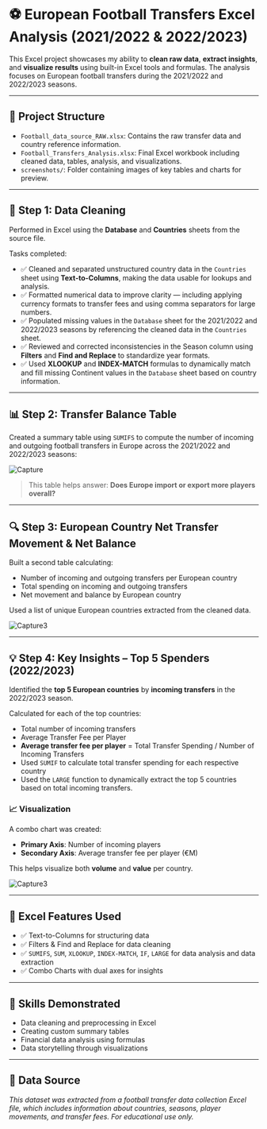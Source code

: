 # ⚽ European Football Transfers Excel Analysis (2021/2022 & 2022/2023)

This Excel project showcases my ability to **clean raw data**, **extract insights**, and **visualize results** using built-in Excel tools and formulas. The analysis focuses on European football transfers during the 2021/2022 and 2022/2023 seasons.

---

## 📁 Project Structure

- `Football_data_source_RAW.xlsx`: Contains the raw transfer data and country reference information.
- `Football_Transfers_Analysis.xlsx`: Final Excel workbook including cleaned data, tables, analysis, and visualizations.
- `screenshots/`: Folder containing images of key tables and charts for preview.

---

## 🧹 Step 1: Data Cleaning

Performed in Excel using the **Database** and **Countries** sheets from the source file.

Tasks completed:
- ✅ Cleaned and separated unstructured country data in the `Countries` sheet using **Text-to-Columns**, making the data usable for lookups and analysis.
- ✅ Formatted numerical data to improve clarity — including applying currency formats to transfer fees and using comma separators for large numbers.
- ✅ Populated missing values in the `Database` sheet for the 2021/2022 and 2022/2023 seasons by referencing the cleaned data in the `Countries` sheet.
- ✅ Reviewed and corrected inconsistencies in the Season column using **Filters** and **Find and Replace** to standardize year formats.
- ✅ Used **XLOOKUP** and **INDEX-MATCH** formulas to dynamically match and fill missing Continent values in the `Database` sheet based on country information.




---

## 📊 Step 2: Transfer Balance Table

Created a summary table using `SUMIFS` to compute the number of incoming and outgoing football transfers in Europe across the 2021/2022 and 2022/2023 seasons:

![Capture](https://github.com/user-attachments/assets/62bcd93c-c823-4b3f-a074-770f397a60cf)


> This table helps answer: **Does Europe import or export more players overall?**

---

## 🔍 Step 3: European Country Net Transfer Movement & Net Balance

Built a second table calculating:

- Number of incoming and outgoing transfers per European country
- Total spending on incoming and outgoing transfers
- Net movement and balance by European country

Used a list of unique European countries extracted from the cleaned data.

![Capture3](https://github.com/user-attachments/assets/bce3a8ec-9dff-45f0-be6c-efd2b2821dfb)

---


## 💡 Step 4: Key Insights – Top 5 Spenders (2022/2023)

Identified the **top 5 European countries** by **incoming transfers** in the 2022/2023 season.

Calculated for each of the top countries:
- Total number of incoming transfers
- Average Transfer Fee per Player
- **Average transfer fee per player** = Total Transfer Spending / Number of Incoming Transfers
- Used `SUMIF` to calculate total transfer spending for each respective country
- Used the `LARGE` function to dynamically extract the top 5 countries based on total incoming transfers.


### 📈 Visualization

A combo chart was created:
- **Primary Axis**: Number of incoming players
- **Secondary Axis**: Average transfer fee per player (€M)

This helps visualize both **volume** and **value** per country.

![Capture3](https://github.com/user-attachments/assets/9b9386a3-345e-41a5-9b75-df86b1e6017b)


---

## 🧠 Excel Features Used

- ✅ Text-to-Columns for structuring data
- ✅ Filters & Find and Replace for data cleaning
- ✅ `SUMIFS`, `SUM`, `XLOOKUP`, `INDEX-MATCH`, `IF`, `LARGE` for data analysis and data extraction
- ✅ Combo Charts with dual axes for insights

---

## 📌 Skills Demonstrated

- Data cleaning and preprocessing in Excel
- Creating custom summary tables
- Financial data analysis using formulas
- Data storytelling through visualizations

---

## 📄 Data Source

*This dataset was extracted from a football transfer data collection Excel file, which includes information about countries, seasons, player movements, and transfer fees. For educational use only.*
